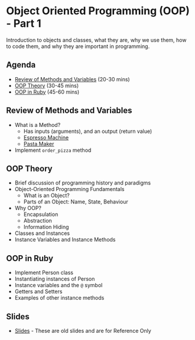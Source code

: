 # Object Oriented Programming (OOP) - Part 1

Introduction to objects and classes, what they are, why we use them, how to code them, and why they are important in programming.

## Agenda

* [Review of Methods and Variables](#review-of-methods-and-variables) (20-30 mins)
* [OOP Theory](#oop-theory) (30-45 mins)
* [OOP in Ruby](#oop-in-ruby) (45-60 mins)

## Review of Methods and Variables

* What is a Method?
  * Has inputs (arguments), and an output (return value)
  * [Espresso Machine](https://www.espressomachineinsider.com/wp-content/uploads/2016/06/Breville-BES870XL-Review.png)
  * [Pasta Maker](http://www.whatsbestforum.com/attachment.php?attachmentid=23513&d=1448130239)
* Implement `order_pizza` method

## OOP Theory

* Brief discussion of programming history and paradigms
* Object-Oriented Programming Fundamentals
  * What is an Object?
  * Parts of an Object: Name, State, Behaviour
* Why OOP?
  * Encapsulation
  * Abstraction
  * Information Hiding
* Classes and Instances
* Instance Variables and Instance Methods

## OOP in Ruby

* Implement Person class
* Instantiating instances of Person
* Instance variables and the `@` symbol
* Getters and Setters
* Examples of other instance methods

## Slides

* [Slides](http://bitmakerlabs.s3.amazonaws.com/slides/cohort9/Object-Oriented%20Programming.pdf) - These are old slides and are for Reference Only

